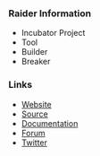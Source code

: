 ### Raider Information

* <i class="fas fa-egg" style="color:#53AAE5;"></i> Incubator Project
* <i class="fas fa-tools" style="color:#233e81;"></i> Tool
* <i class="fas fa-toolbox" style="color:#233e81;"></i> Builder
* <i class="fas fa-hammer" style="color:#233e81;"></i> Breaker

### Links

* [Website](https://raiderauth.com/)
* [Source](https://github.com/DigeeX/raider/)
* [Documentation](https://docs.raiderauth.com/en/latest/)
* [Forum](https://community.raiderauth.com/)
* [Twitter](https://twitter.com/raiderauth)
